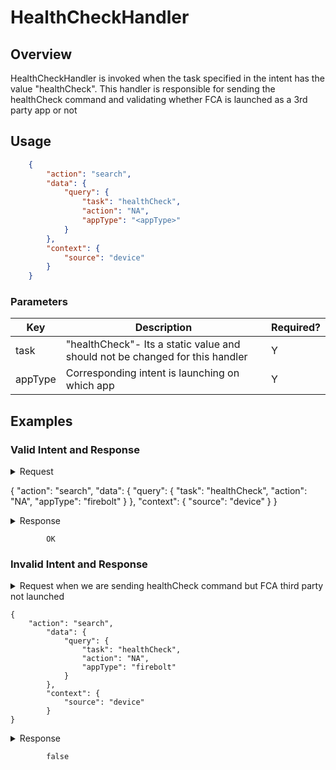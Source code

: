 # HealthCheckHandler 

## Overview

HealthCheckHandler is invoked when the task specified in the intent has the value "healthCheck". This handler is responsible for sending the healthCheck command and validating whether FCA is launched as a 3rd party app or not

## Usage

```json
    {
        "action": "search",
        "data": {
            "query": {
                "task": "healthCheck",
                "action": "NA",
                "appType": "<appType>"
            }
        },
        "context": {
            "source": "device"
        }
    }
```

### Parameters

| Key               | Description                                                                       | Required? |
|-------------------|-----------------------------------------------------------------------------------|-----------|
| task              | "healthCheck"- Its a static value and should not be changed for this handler      | Y         |
| appType           | Corresponding intent is launching on which app                                    | Y         |

## Examples

### Valid Intent and Response

<details>
    <summary> Request </summary>
</details>

{
    "action": "search",
    "data": {
        "query": {
            "task": "healthCheck",
            "action": "NA",
            "appType": "firebolt"
        }
    },
    "context": {
        "source": "device"
    }
}

<details>
    <summary> Response </summary>
</details>

            OK


### Invalid Intent and Response

<details>
    <summary>Request when we are sending healthCheck command but FCA third party not launched  </summary>
</details>
 
    {
        "action": "search",
            "data": {
                "query": {
                    "task": "healthCheck",
                    "action": "NA",
                    "appType": "firebolt"
                }
            },
            "context": {
                "source": "device"
            }
    }

<details>
    <summary> Response  </summary>
</details>

            false
